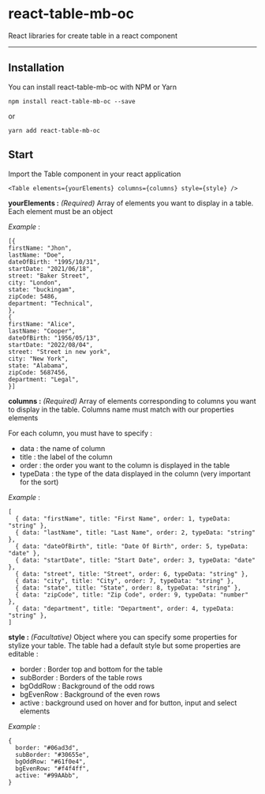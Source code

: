 # react-table-mb-oc
React libraries for create table in a react component

---

## Installation
You can install react-table-mb-oc with NPM or Yarn

``npm install react-table-mb-oc --save``

or

``yarn add react-table-mb-oc``

## Start

Import the Table component in your react application

``<Table elements={yourElements} columns={columns} style={style} />``

**yourElements :** *(Required)*
Array of elements you want to display in a table.  Each element must be an object

*Example* :

```
[{
firstName: "Jhon",
lastName: "Doe",
dateOfBirth: "1995/10/31",
startDate: "2021/06/18",
street: "Baker Street",
city: "London",
state: "buckingam",
zipCode: 5486,
department: "Technical",
},
{
firstName: "Alice",
lastName: "Cooper",
dateOfBirth: "1956/05/13",
startDate: "2022/08/04",
street: "Street in new york",
city: "New York",
state: "Alabama",
zipCode: 5687456,
department: "Legal",
}]
```

**columns :** *(Required)*
Array of elements corresponding to columns you want to display in the table. 
Columns name must match with our properties elements

For each column, you must have to specify : 
- data : the name of column
- title : the label of the column
- order : the order you want to the column is displayed in the table
- typeData : the type of the data displayed in the column (very important for the sort)

*Example* :

```
[
  { data: "firstName", title: "First Name", order: 1, typeData: "string" },
  { data: "lastName", title: "Last Name", order: 2, typeData: "string" },
  { data: "dateOfBirth", title: "Date Of Birth", order: 5, typeData: "date" },
  { data: "startDate", title: "Start Date", order: 3, typeData: "date" },
  { data: "street", title: "Street", order: 6, typeData: "string" },
  { data: "city", title: "City", order: 7, typeData: "string" },
  { data: "state", title: "State", order: 8, typeData: "string" },
  { data: "zipCode", title: "Zip Code", order: 9, typeData: "number" },
  { data: "department", title: "Department", order: 4, typeData: "string" },
]
```

**style :** *(Facultative)*
Object where you can specify some properties for stylize your table. 
The table had a default style but some properties are editable :

- border : Border top and bottom for the table
- subBorder : Borders of the table rows
- bgOddRow : Background of the odd rows
- bgEvenRow : Background of the even rows
- active : background used on hover and for button, input and select elements

*Example* :

```
{
  border: "#06ad3d",
  subBorder: "#30655e",
  bgOddRow: "#61f0e4",
  bgEvenRow: "#f4f4ff",
  active: "#99AAbb",
}
```
